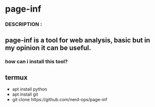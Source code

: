 # page-inf

### DESCRIPTION :
## page-inf is a tool for web analysis, basic but in my opinion it can be useful.

### how can i install this tool?

## termux
<ul type="square">
  <li> apt install python</li>
  <li> apt install git </li>
  <li> git clone https://github.com/nerd-ops/page-inf
